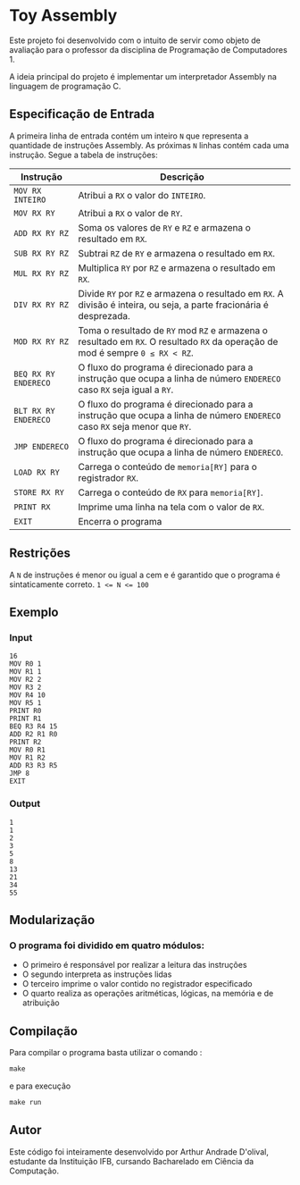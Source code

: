 # Toy Assembly

Este projeto foi desenvolvido com o intuito de servir como objeto de avaliação para o professor da disciplina de Programação de Computadores 1.

A ideia principal do projeto é implementar um interpretador Assembly na linguagem de programação C.

## Especificação de Entrada

A primeira linha de entrada contém um inteiro `N` que representa a quantidade de instruções Assembly. As próximas `N` linhas contém cada uma instrução. Segue a tabela de instruções:

| Instrução              | Descrição                                                                                                      |
|------------------------|----------------------------------------------------------------------------------------------------------------|
| `MOV RX INTEIRO`       | Atribui a `RX` o valor do `INTEIRO`.                                                                         |
| `MOV RX RY`            | Atribui a `RX` o valor de `RY`.                                                                              |
| `ADD RX RY RZ`         | Soma os valores de `RY` e `RZ` e armazena o resultado em `RX`.                                                |
| `SUB RX RY RZ`         | Subtrai `RZ` de `RY` e armazena o resultado em `RX`.                                                         |
| `MUL RX RY RZ`         | Multiplica `RY` por `RZ` e armazena o resultado em `RX`.                                                      |
| `DIV RX RY RZ`         | Divide `RY` por `RZ` e armazena o resultado em `RX`. A divisão é inteira, ou seja, a parte fracionária é desprezada. |
| `MOD RX RY RZ`         | Toma o resultado de `RY` mod `RZ` e armazena o resultado em `RX`. O resultado `RX` da operação de mod é sempre `0 ≤ RX < RZ`. |
| `BEQ RX RY ENDERECO`   | O fluxo do programa é direcionado para a instrução que ocupa a linha de número `ENDERECO` caso `RX` seja igual a `RY`. |
| `BLT RX RY ENDERECO`   | O fluxo do programa é direcionado para a instrução que ocupa a linha de número `ENDERECO` caso `RX` seja menor que `RY`. |
| `JMP ENDERECO`         | O fluxo do programa é direcionado para a instrução que ocupa a linha de número `ENDERECO`. |
| `LOAD RX RY`           | Carrega o conteúdo de `memoria[RY]` para o registrador `RX`. |
| `STORE RX RY`          | Carrega o conteúdo de `RX` para `memoria[RY]`. |
| `PRINT RX`             | Imprime uma linha na tela com o valor de `RX`. |
|`EXIT`                    | Encerra o programa             |

## Restrições
A `N` de instruções é menor ou igual a cem e é garantido que o programa é sintaticamente correto. `1 <= N <= 100`

## Exemplo

### Input
~~~
16
MOV R0 1
MOV R1 1
MOV R2 2
MOV R3 2
MOV R4 10
MOV R5 1
PRINT R0
PRINT R1
BEQ R3 R4 15
ADD R2 R1 R0
PRINT R2
MOV R0 R1
MOV R1 R2
ADD R3 R3 R5
JMP 8
EXIT       
~~~ 

### Output
~~~
1
1
2
3
5
8
13
21
34
55
~~~

## Modularização
### O programa foi dividido em quatro módulos: 
- O primeiro é responsável por realizar a leitura das instruções
- O segundo interpreta as instruções lidas
- O terceiro imprime o valor contido no registrador especificado
- O quarto realiza as operações aritméticas, lógicas, na memória e de atribuição

## Compilação
Para compilar o programa basta utilizar o comando : 
~~~C
make
~~~
e para execução
~~~C
make run
~~~

## Autor

Este código foi inteiramente desenvolvido por Arthur Andrade D'olival, estudante da Instituição IFB, cursando Bacharelado em Ciência da Computação.